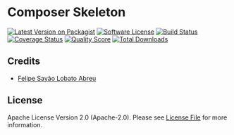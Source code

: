 # Composer Skeleton

[![Latest Version on Packagist][ico-version]][link-packagist]
[![Software License][ico-license]](LICENSE)
[![Build Status][ico-travis]][link-travis]
[![Coverage Status][ico-scrutinizer]][link-scrutinizer]
[![Quality Score][ico-code-quality]][link-code-quality]
[![Total Downloads][ico-downloads]][link-downloads]

## Credits

- [Felipe Sayão Lobato Abreu][link-author]

## License

Apache License Version 2.0 (Apache-2.0). Please see [License File](LICENSE.md) for more information.

[ico-version]: https://img.shields.io/packagist/v/coisa/composer-skeleton.svg?style=flat-square
[ico-license]: https://img.shields.io/badge/license-Apache%0202.0-brightgreen.svg?style=flat-square
[ico-travis]: https://img.shields.io/travis/coisa/composer-skeleton/master.svg?style=flat-square
[ico-scrutinizer]: https://img.shields.io/scrutinizer/coverage/g/coisa/composer-skeleton.svg?style=flat-square
[ico-code-quality]: https://img.shields.io/scrutinizer/g/coisa/composer-skeleton.svg?style=flat-square
[ico-downloads]: https://img.shields.io/packagist/dt/coisa/composer-skeleton.svg?style=flat-square

[link-packagist]: https://packagist.org/packages/coisa/composer-skeleton
[link-travis]: https://travis-ci.org/coisa/composer-skeleton
[link-scrutinizer]: https://scrutinizer-ci.com/g/coisa/composer-skeleton/code-structure
[link-code-quality]: https://scrutinizer-ci.com/g/coisa/composer-skeleton
[link-downloads]: https://packagist.org/packages/coisa/composer-skeleton
[link-author]: https://github.com/coisa
